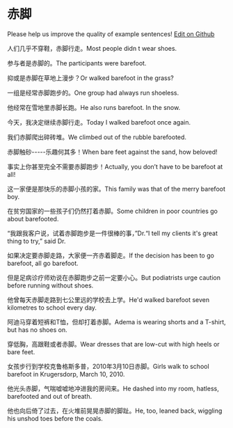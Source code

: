 # 赤脚

Please help us improve the quality of example sentences! [Edit on Github](https://github.com/jiyushe/jiyu-example-sentence-source/blob/main/chinese/chijiao.md)

<p><span class="chinese">人们几乎不穿鞋，赤脚行走。</span><span class="english">Most people didn t wear shoes.</span></p>

<p><span class="chinese">参与者是赤脚的。</span><span class="english">The participants were barefoot.</span></p>

<p><span class="chinese">抑或是赤脚在草地上漫步？</span><span class="english">Or walked barefoot in the grass?</span></p>

<p><span class="chinese">一组是经常赤脚跑步的。</span><span class="english">One group had always run shoeless.</span></p>

<p><span class="chinese">他经常在雪地里赤脚长跑。</span><span class="english">He also runs barefoot. In the snow.</span></p>

<p><span class="chinese">今天，我决定继续赤脚行走。</span><span class="english">Today I walked barefoot once again.</span></p>

<p><span class="chinese">我们赤脚爬出碎砖堆。</span><span class="english">We climbed out of the rubble barefooted.</span></p>

<p><span class="chinese">赤脚触砂-----乐趣何其多！</span><span class="english">When bare feet against the sand, how beloved!</span></p>

<p><span class="chinese">事实上你甚至完全不需要赤脚跑步！</span><span class="english">Actually, you don’t have to be barefoot at all!</span></p>

<p><span class="chinese">这一家便是那快乐的赤脚小孩的家。</span><span class="english">This family was that of the merry barefoot boy.</span></p>

<p><span class="chinese">在贫穷国家的一些孩子们仍然打着赤脚。</span><span class="english">Some children in poor countries go about barefooted.</span></p>

<p><span class="chinese">“我跟我客户说，试着赤脚跑步是一件很棒的事，”Dr.</span><span class="english">“I tell my clients it's great thing to try,” said Dr.</span></p>

<p><span class="chinese">如果决定要赤脚走路，大家便一齐赤着脚走。</span><span class="english">If the decision has been to go barefoot, all go barefoot.</span></p>

<p><span class="chinese">但是足病诊疗师劝说在赤脚跑步之前一定要小心。</span><span class="english">But podiatrists urge caution before running without shoes.</span></p>

<p><span class="chinese">他曾每天赤脚走路到七公里远的学校去上学。</span><span class="english">He'd walked barefoot seven kilometres to school every day.</span></p>

<p><span class="chinese">阿迪马穿着短裤和T恤，但却打着赤脚。</span><span class="english">Adema is wearing shorts and a T-shirt, but has no shoes on.</span></p>

<p><span class="chinese">穿低胸，高跟鞋或者赤脚。</span><span class="english">Wear dresses that are low-cut with high heels or bare feet.</span></p>

<p><span class="chinese">女孩步行到学校克鲁格斯多普，2010年3月10日赤脚。</span><span class="english">Girls walk to school barefoot in Krugersdorp, March 10, 2010.</span></p>

<p><span class="chinese">他光头赤脚，气喘嘘嘘地冲进我的房间来。</span><span class="english">He dashed into my room, hatless, barefooted and out of breath.</span></p>

<p><span class="chinese">他也向后倚了过去，在火堆前晃晃赤脚的脚趾。</span><span class="english">He, too, leaned back, wiggling his unshod toes before the coals.</span></p>

